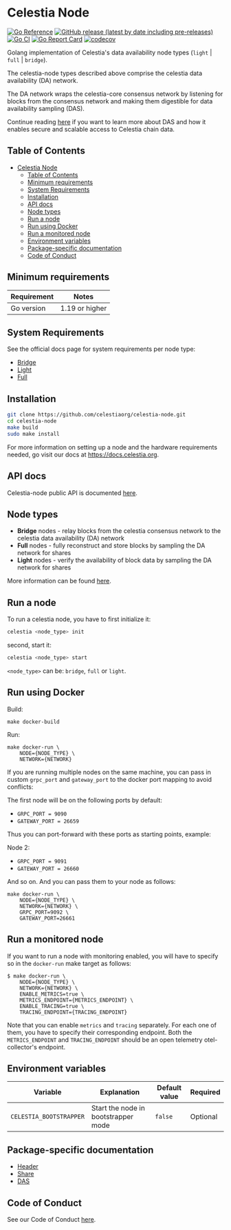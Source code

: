 # Celestia Node

[![Go Reference](https://pkg.go.dev/badge/github.com/celestiaorg/celestia-node.svg)](https://pkg.go.dev/github.com/celestiaorg/celestia-node)
[![GitHub release (latest by date including pre-releases)](https://img.shields.io/github/v/release/celestiaorg/celestia-node)](https://github.com/celestiaorg/celestia-node/releases/latest)
[![Go CI](https://github.com/celestiaorg/celestia-node/actions/workflows/go-ci.yml/badge.svg)](https://github.com/celestiaorg/celestia-node/actions/workflows/go-ci.yml)
[![Go Report Card](https://goreportcard.com/badge/github.com/celestiaorg/celestia-node)](https://goreportcard.com/report/github.com/celestiaorg/celestia-node)
[![codecov](https://codecov.io/gh/celestiaorg/celestia-node/branch/main/graph/badge.svg?token=CWGA4RLDS9)](https://codecov.io/gh/celestiaorg/celestia-node)

Golang implementation of Celestia's data availability node types (`light` | `full` | `bridge`).

The celestia-node types described above comprise the celestia data availability (DA) network.

The DA network wraps the celestia-core consensus network by listening for blocks from the consensus network and making them digestible for data availability sampling (DAS).

Continue reading [here](https://blog.celestia.org/celestia-mvp-release-data-availability-sampling-light-clients) if you want to learn more about DAS and how it enables secure and scalable access to Celestia chain data.

## Table of Contents

- [Celestia Node](#celestia-node)
  - [Table of Contents](#table-of-contents)
  - [Minimum requirements](#minimum-requirements)
  - [System Requirements](#system-requirements)
  - [Installation](#installation)
  - [API docs](#api-docs)
  - [Node types](#node-types)
  - [Run a node](#run-a-node)
  - [Run using Docker](#run-using-docker)
  - [Run a monitored node](#run-a-monitored-node)
  - [Environment variables](#environment-variables)
  - [Package-specific documentation](#package-specific-documentation)
  - [Code of Conduct](#code-of-conduct)

## Minimum requirements

| Requirement | Notes          |
| ----------- | -------------- |
| Go version  | 1.19 or higher |

## System Requirements

See the official docs page for system requirements per node type:

- [Bridge](https://docs.celestia.org/nodes/bridge-node#hardware-requirements)
- [Light](https://docs.celestia.org/nodes/light-node#hardware-requirements)
- [Full](https://docs.celestia.org/nodes/full-storage-node#hardware-requirements)

## Installation

```sh
git clone https://github.com/celestiaorg/celestia-node.git
cd celestia-node
make build
sudo make install
```

For more information on setting up a node and the hardware requirements needed, go visit our docs at <https://docs.celestia.org>.

## API docs

Celestia-node public API is documented [here](https://docs.celestia.org/developers/node-api/).

## Node types

- **Bridge** nodes - relay blocks from the celestia consensus network to the celestia data availability (DA) network
- **Full** nodes - fully reconstruct and store blocks by sampling the DA network for shares
- **Light** nodes - verify the availability of block data by sampling the DA network for shares

More information can be found [here](https://github.com/celestiaorg/celestia-node/blob/main/docs/adr/adr-003-march2022-testnet.md#legend).

## Run a node

To run a celestia node, you have to first initialize it:
```sh
celestia <node_type> init
```

second, start it:
```sh
celestia <node_type> start
```
`<node_type>` can be: `bridge`, `full` or `light`.

## Run using Docker

Build:
```
make docker-build
```

Run:
```
make docker-run \
    NODE={NODE_TYPE} \
    NETWORK={NETWORK}
```

If you are running multiple nodes on the same machine, you can pass in custom `grpc_port` and `gateway_port` to the docker port mapping to avoid conflicts:

The first node will be on the following ports by default:

- `GRPC_PORT = 9090`
- `GATEWAY_PORT = 26659`

Thus you can port-forward with these ports as starting points, example:

Node 2:

- `GRPC_PORT = 9091`
- `GATEWAY_PORT = 26660`

And so on. And you can pass them to your node as follows:

```
make docker-run \
    NODE={NODE_TYPE} \
    NETWORK={NETWORK} \
    GRPC_PORT=9092 \
    GATEWAY_PORT=26661
```

## Run a monitored node
If you want to run a node with monitoring enabled, you will have to specify so in the `docker-run` make target as follows:
```
$ make docker-run \
    NODE={NODE_TYPE} \
    NETWORK={NETWORK} \
    ENABLE_METRICS=true \
    METRICS_ENDPOINT={METRICS_ENDPOINT} \
    ENABLE_TRACING=true \
    TRACING_ENDPOINT={TRACING_ENDPOINT}
```
Note that you can enable `metrics` and `tracing` separately. For each one of them, you have to specify their corresponding endpoint.
Both the `METRICS_ENDPOINT` and `TRACING_ENDPOINT` should be an open telemetry otel-collector's endpoint.

## Environment variables

| Variable                | Explanation                         | Default value | Required |
| ----------------------- | ----------------------------------- | ------------- | -------- |
| `CELESTIA_BOOTSTRAPPER` | Start the node in bootstrapper mode | `false`       | Optional |

## Package-specific documentation

- [Header](./header/doc.go)
- [Share](./share/doc.go)
- [DAS](./das/doc.go)

## Code of Conduct

See our Code of Conduct [here](https://docs.celestia.org/community/coc).
